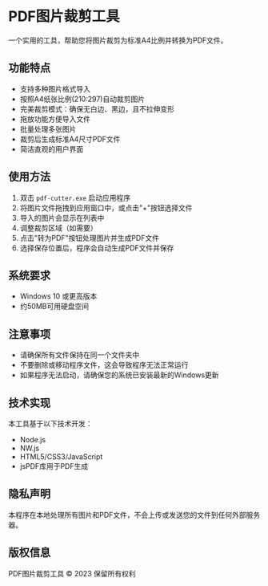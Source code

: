 # PDF图片裁剪工具

一个实用的工具，帮助您将图片裁剪为标准A4比例并转换为PDF文件。

## 功能特点

- 支持多种图片格式导入
- 按照A4纸张比例(210:297)自动裁剪图片
- 完美裁剪模式：确保无白边、黑边，且不拉伸变形
- 拖放功能方便导入文件
- 批量处理多张图片
- 裁剪后生成标准A4尺寸PDF文件
- 简洁直观的用户界面

## 使用方法

1. 双击 `pdf-cutter.exe` 启动应用程序
2. 将图片文件拖拽到应用窗口中，或点击"+"按钮选择文件
3. 导入的图片会显示在列表中
4. 调整裁剪区域（如需要）
5. 点击"转为PDF"按钮处理图片并生成PDF文件
6. 选择保存位置后，程序会自动生成PDF文件并保存

## 系统要求

- Windows 10 或更高版本
- 约50MB可用硬盘空间

## 注意事项

- 请确保所有文件保持在同一个文件夹中
- 不要删除或移动程序文件，这会导致程序无法正常运行
- 如果程序无法启动，请确保您的系统已安装最新的Windows更新

## 技术实现

本工具基于以下技术开发：
- Node.js
- NW.js
- HTML5/CSS3/JavaScript
- jsPDF库用于PDF生成

## 隐私声明

本程序在本地处理所有图片和PDF文件，不会上传或发送您的文件到任何外部服务器。

## 版权信息

PDF图片裁剪工具 © 2023
保留所有权利